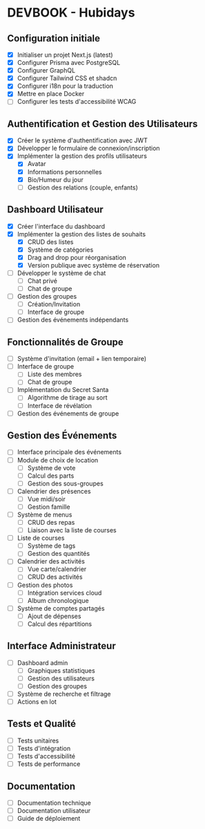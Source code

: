 # DEVBOOK - Hubidays

## Configuration initiale
- [x] Initialiser un projet Next.js (latest)
- [x] Configurer Prisma avec PostgreSQL
- [x] Configurer GraphQL
- [x] Configurer Tailwind CSS et shadcn
- [x] Configurer i18n pour la traduction
- [x] Mettre en place Docker
- [ ] Configurer les tests d'accessibilité WCAG

## Authentification et Gestion des Utilisateurs
- [x] Créer le système d'authentification avec JWT
- [x] Développer le formulaire de connexion/inscription
- [x] Implémenter la gestion des profils utilisateurs
  - [x] Avatar
  - [x] Informations personnelles
  - [x] Bio/Humeur du jour
  - [ ] Gestion des relations (couple, enfants)

## Dashboard Utilisateur
- [x] Créer l'interface du dashboard
- [x] Implémenter la gestion des listes de souhaits
  - [x] CRUD des listes
  - [x] Système de catégories
  - [x] Drag and drop pour réorganisation
  - [x] Version publique avec système de réservation
- [ ] Développer le système de chat
  - [ ] Chat privé
  - [ ] Chat de groupe
- [ ] Gestion des groupes
  - [ ] Création/Invitation
  - [ ] Interface de groupe
- [ ] Gestion des événements indépendants

## Fonctionnalités de Groupe
- [ ] Système d'invitation (email + lien temporaire)
- [ ] Interface de groupe
  - [ ] Liste des membres
  - [ ] Chat de groupe
- [ ] Implémentation du Secret Santa
  - [ ] Algorithme de tirage au sort
  - [ ] Interface de révélation
- [ ] Gestion des événements de groupe

## Gestion des Événements
- [ ] Interface principale des événements
- [ ] Module de choix de location
  - [ ] Système de vote
  - [ ] Calcul des parts
  - [ ] Gestion des sous-groupes
- [ ] Calendrier des présences
  - [ ] Vue midi/soir
  - [ ] Gestion famille
- [ ] Système de menus
  - [ ] CRUD des repas
  - [ ] Liaison avec la liste de courses
- [ ] Liste de courses
  - [ ] Système de tags
  - [ ] Gestion des quantités
- [ ] Calendrier des activités
  - [ ] Vue carte/calendrier
  - [ ] CRUD des activités
- [ ] Gestion des photos
  - [ ] Intégration services cloud
  - [ ] Album chronologique
- [ ] Système de comptes partagés
  - [ ] Ajout de dépenses
  - [ ] Calcul des répartitions

## Interface Administrateur
- [ ] Dashboard admin
  - [ ] Graphiques statistiques
  - [ ] Gestion des utilisateurs
  - [ ] Gestion des groupes
- [ ] Système de recherche et filtrage
- [ ] Actions en lot

## Tests et Qualité
- [ ] Tests unitaires
- [ ] Tests d'intégration
- [ ] Tests d'accessibilité
- [ ] Tests de performance

## Documentation
- [ ] Documentation technique
- [ ] Documentation utilisateur
- [ ] Guide de déploiement
